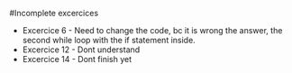 #Incomplete excercices 
- Excercice 6 - Need to change the code, bc it is wrong the answer, the second while loop with the if statement inside.
- Excercice 12 - Dont understand
- Excercice 14 - Dont finish yet

